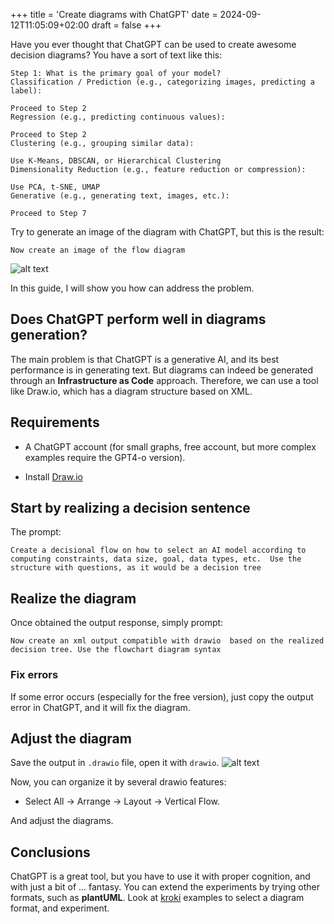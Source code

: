 +++
title = 'Create diagrams with ChatGPT'
date = 2024-09-12T11:05:09+02:00
draft = false
+++



Have you ever thought that ChatGPT can be used to create awesome decision diagrams? You have a sort of text like this: 
```
Step 1: What is the primary goal of your model?
Classification / Prediction (e.g., categorizing images, predicting a label):

Proceed to Step 2
Regression (e.g., predicting continuous values):

Proceed to Step 2
Clustering (e.g., grouping similar data):

Use K-Means, DBSCAN, or Hierarchical Clustering
Dimensionality Reduction (e.g., feature reduction or compression):

Use PCA, t-SNE, UMAP
Generative (e.g., generating text, images, etc.):

Proceed to Step 7

```

Try to generate an image of the diagram with ChatGPT, but this is the result: 
```
Now create an image of the flow diagram
```
![alt text](/images/gpt-error.png)



In this guide, I will show you how can address the problem. 

## Does ChatGPT perform well in diagrams generation? 
The main problem is that ChatGPT is a generative AI, and its best performance is in generating text. But diagrams can indeed be generated through an **Infrastructure as Code** approach. Therefore, we can use a tool like Draw.io, which has a diagram structure based on XML.




## Requirements

- A ChatGPT account (for small graphs, free account, but more complex examples require the GPT4-o version).

- Install [Draw.io](https://github.com/jgraph/drawio-desktop/releases/tag/v24.7.8) 


## Start by realizing a decision sentence

The prompt: 
```
Create a decisional flow on how to select an AI model according to computing constraints, data size, goal, data types, etc.  Use the structure with questions, as it would be a decision tree
```

## Realize the diagram
Once obtained the output response, simply prompt: 
```
Now create an xml output compatible with drawio  based on the realized decision tree. Use the flowchart diagram syntax
```
### Fix errors
If some error occurs (especially for the free version), just copy the output error in ChatGPT, and it will fix the diagram.



## Adjust the diagram
Save the output in `.drawio` file, open it with `drawio`. 
![alt text](/images/original-drawio.png)

Now, you can organize it by several drawio features: 
- Select All -> Arrange -> Layout -> Vertical Flow. 

And adjust the diagrams.



## Conclusions
ChatGPT is a great tool, but you have to use it with proper cognition, and with just a bit of ... fantasy.
You can extend the experiments by trying other formats, such as **plantUML**. 
Look at [kroki](https://kroki.io/#try) examples to select a diagram format, and experiment. 
